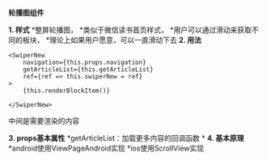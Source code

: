 **轮播图组件**

 **1. 样式**
 *整屏轮播图，
 *类似于微信读书首页样式，
 *用户可以通过滑动来获取不同的板块，
 *理论上如果用户愿意，可以一直滑动下去
 **2. 用法**

``` stylus
<SwiperNew
	navigation={this.props.navigation}
	getArticleList={this.getArticleList}
	ref={ref => this.swiperNew = ref}
>
	{this.renderBlockItem()}

</SwiperNew>
```
中间是需要渲染的内容

 **3. props基本属性**
 *getArticleList：加载更多内容的回调函数
 *
 **4. 基本原理**
 *android使用ViewPageAndroid实现
 *ios使用ScrollView实现

